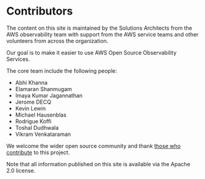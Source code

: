 # Contributors

The content on this site is maintained by the Solutions Architects from the
AWS observability team with support from the AWS service teams and other
volunteers from across the organization.

Our goal is to make it easier to use AWS Open Source Observability Services.

The core team include the following people:

* Abhi Khanna
* Elamaran Shanmugam
* Imaya Kumar Jagannathan
* Jerome DECQ
* Kevin Lewin
* Michael Hausenblas
* Rodrigue Koffi
* Toshal Dudhwala
* Vikram Venkataraman

We welcome the wider open source community and thank [those who contribute](https://github.com/aws-observability/terraform-aws-observability-accelerator/graphs/contributors)
to this project.

Note that all information published on this site is available via the
Apache 2.0 license.
